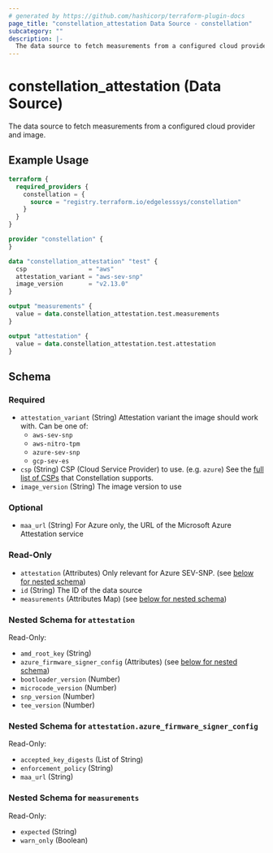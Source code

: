```yaml
---
# generated by https://github.com/hashicorp/terraform-plugin-docs
page_title: "constellation_attestation Data Source - constellation"
subcategory: ""
description: |-
  The data source to fetch measurements from a configured cloud provider and image.
---
```


# constellation_attestation (Data Source)

The data source to fetch measurements from a configured cloud provider and image.

## Example Usage

```terraform
terraform {
  required_providers {
    constellation = {
      source = "registry.terraform.io/edgelesssys/constellation"
    }
  }
}

provider "constellation" {
}

data "constellation_attestation" "test" {
  csp                 = "aws"
  attestation_variant = "aws-sev-snp"
  image_version       = "v2.13.0"
}

output "measurements" {
  value = data.constellation_attestation.test.measurements
}

output "attestation" {
  value = data.constellation_attestation.test.attestation
}
```

<!-- schema generated by tfplugindocs -->
## Schema

### Required

- `attestation_variant` (String) Attestation variant the image should work with. Can be one of:
  * `aws-sev-snp`
  * `aws-nitro-tpm`
  * `azure-sev-snp`
  * `gcp-sev-es`
- `csp` (String) CSP (Cloud Service Provider) to use. (e.g. `azure`)
See the [full list of CSPs](https://docs.edgeless.systems/constellation/overview/clouds) that Constellation supports.
- `image_version` (String) The image version to use

### Optional

- `maa_url` (String) For Azure only, the URL of the Microsoft Azure Attestation service

### Read-Only

- `attestation` (Attributes) Only relevant for Azure SEV-SNP. (see [below for nested schema](#nestedatt--attestation))
- `id` (String) The ID of the data source
- `measurements` (Attributes Map) (see [below for nested schema](#nestedatt--measurements))

<a id="nestedatt--attestation"></a>
### Nested Schema for `attestation`

Read-Only:

- `amd_root_key` (String)
- `azure_firmware_signer_config` (Attributes) (see [below for nested schema](#nestedatt--attestation--azure_firmware_signer_config))
- `bootloader_version` (Number)
- `microcode_version` (Number)
- `snp_version` (Number)
- `tee_version` (Number)

<a id="nestedatt--attestation--azure_firmware_signer_config"></a>
### Nested Schema for `attestation.azure_firmware_signer_config`

Read-Only:

- `accepted_key_digests` (List of String)
- `enforcement_policy` (String)
- `maa_url` (String)



<a id="nestedatt--measurements"></a>
### Nested Schema for `measurements`

Read-Only:

- `expected` (String)
- `warn_only` (Boolean)
